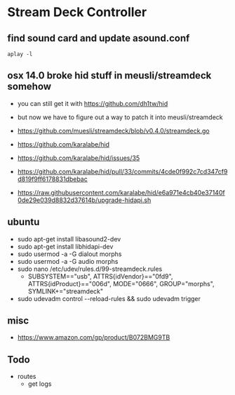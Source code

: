 # Stream Deck Controller

## find sound card and update asound.conf

`aplay -l`

## osx 14.0 broke hid stuff in meusli/streamdeck somehow

- you can still get it with https://github.com/dh1tw/hid
- but now we have to figure out a way to patch it into meusli/streamdeck
- https://github.com/muesli/streamdeck/blob/v0.4.0/streamdeck.go
- https://github.com/karalabe/hid

- https://github.com/karalabe/hid/issues/35
- https://github.com/karalabe/hid/pull/33/commits/4cde0f992c7cd347cf9d819f9ff6178831dbebac
- https://raw.githubusercontent.com/karalabe/hid/e6a971e4cb40e37140f0de29e039d8832d37614b/upgrade-hidapi.sh

## ubuntu

- sudo apt-get install libasound2-dev
- sudo apt-get install libhidapi-dev
- sudo usermod -a -G dialout morphs
- sudo usermod -a -G audio morphs
- sudo nano /etc/udev/rules.d/99-streamdeck.rules
	- SUBSYSTEM=="usb", ATTRS{idVendor}=="0fd9", ATTRS{idProduct}=="006d", MODE="0666", GROUP="morphs", SYMLINK+="streamdeck"
- sudo udevadm control --reload-rules && sudo udevadm trigger

## misc

- https://www.amazon.com/gp/product/B072BMG9TB

## Todo

- routes
	- get logs